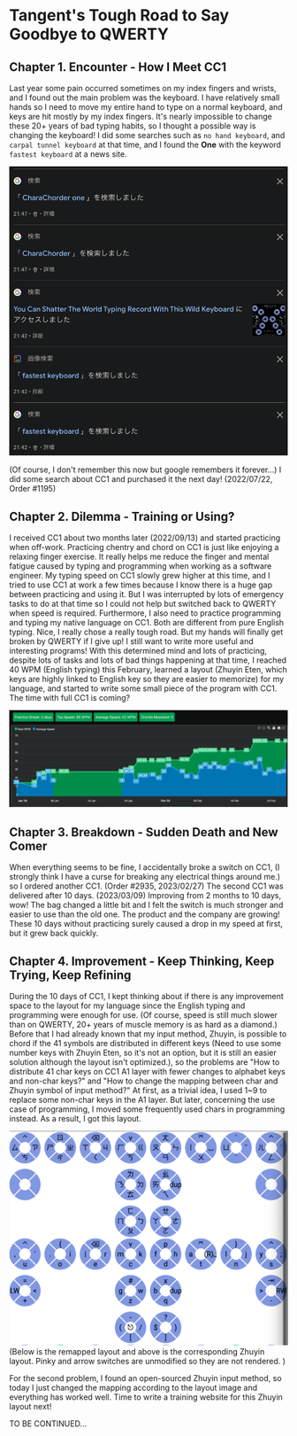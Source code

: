 # Tangent's Tough Road to Say Goodbye to QWERTY

## Chapter 1. Encounter - How I Meet CC1

Last year some pain occurred sometimes on my index fingers and wrists, and I found out the main problem was the keyboard. I have relatively small hands so I need to move my entire hand to type on a normal keyboard, and keys are hit mostly by my index fingers. It's nearly impossible to change these 20+ years of bad typing habits, so I thought a possible way is changing the keyboard! I did some searches such as `no hand keyboard`, and `carpal tunnel keyboard` at that time, and I found the **One** with the keyword `fastest keyboard` at a news site.

![Meet CC1](./images/meet-cc1.png)

(Of course, I don't remember this now but google remembers it forever...) I did some search about CC1 and purchased it the next day! (2022/07/22, Order #1195)

## Chapter 2. Dilemma - Training or Using?

I received CC1 about two months later (2022/09/13) and started practicing when off-work. Practicing chentry and chord on CC1 is just like enjoying a relaxing finger exercise. It really helps me reduce the finger and mental fatigue caused by typing and programming when working as a software engineer. My typing speed on CC1 slowly grew higher at this time, and I tried to use CC1 at work a few times because I know there is a huge gap between practicing and using it. But I was interrupted by lots of emergency tasks to do at that time so I could not help but switched back to QWERTY when speed is required. Furthermore, I also need to practice programming and typing my native language on CC1. Both are different from pure English typing. Nice, I really chose a really tough road. But my hands will finally get broken by QWERTY if I give up! I still want to write more useful and interesting programs! With this determined mind and lots of practicing, despite lots of tasks and lots of bad things happening at that time, I reached 40 WPM (English typing) this February, learned a layout (Zhuyin Eten, which keys are highly linked to English key so they are easier to memorize) for my language, and started to write some small piece of the program with CC1. The time with full CC1 is coming?

![Training Log](./images/training-log.png)

## Chapter 3. Breakdown - Sudden Death and New Comer

When everything seems to be fine, I accidentally broke a switch on CC1, (I strongly think I have a curse for breaking any electrical things around me.) so I ordered another CC1. (Order #2935, 2023/02/27) The second CC1 was delivered after 10 days. (2023/03/09) Improving from 2 months to 10 days, wow! The bag changed a little bit and I felt the switch is much stronger and easier to use than the old one. The product and the company are growing! These 10 days without practicing surely caused a drop in my speed at first, but it grew back quickly. 

## Chapter 4. Improvement - Keep Thinking, Keep Trying, Keep Refining

During the 10 days of CC1, I kept thinking about if there is any improvement space to the layout for my language since the English typing and programming were enough for use. (Of course, speed is still much slower than on QWERTY, 20+ years of muscle memory is as hard as a diamond.) Before that I had already known that my input method, Zhuyin, is possible to chord if the 41 symbols are distributed in different keys (Need to use some number keys with Zhuyin Eten, so it's not an option, but it is still an easier solution although the layout isn't optimized.), so the problems are "How to distribute 41 char keys on CC1 A1 layer with fewer changes to alphabet keys and non-char keys?" and "How to change the mapping between char and Zhuyin symbol of input method?" At first, as a trivial idea, I used 1~9 to replace some non-char keys in the A1 layer. But later, concerning the use case of programming, I moved some frequently used chars in programming instead. As a result, I got this layout.

![New Layout](./images/new-layout.png)
(Below is the remapped layout and above is the corresponding Zhuyin layout. Pinky and arrow switches are unmodified so they are not rendered. )

For the second problem, I found an open-sourced Zhuyin input method, so today I just changed the mapping according to the layout image and everything has worked well. Time to write a training website for this Zhuyin layout next!

TO BE CONTINUED...
